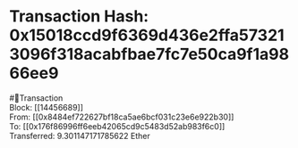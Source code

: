 
Transaction Hash: 0x15018ccd9f6369d436e2ffa573213096f318acabfbae7fc7e50ca9f1a9866ee9
====================================================================================
  
#💸Transaction  
Block: [[14456689]]  
From: [[0x8484ef722627bf18ca5ae6bcf031c23e6e922b30]]  
To: [[0x176f86996ff6eeb42065cd9c5483d52ab983f6c0]]  
Transferred: 9.301147171785622 Ether